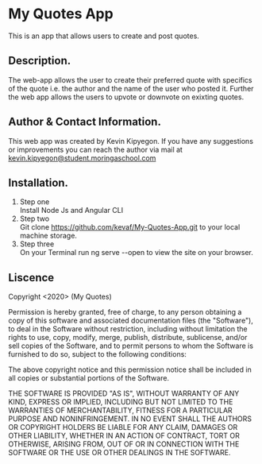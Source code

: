 # My Quotes App

This is an app that allows users to create and post quotes.

## Description.

The web-app allows the user to create their preferred quote with specifics of the quote i.e. the author and the name of the user who posted it. Further the web app allows the users to upvote or downvote on exixting quotes.

## Author & Contact Information.
This web app was created by Kevin Kipyegon.
If you have any suggestions or improvements you can reach the author via mail at kevin.kipyegon@student.moringaschool.com 

## Installation.
1. Step one <br>Install Node Js and Angular CLI
2. Step two <br> Git clone https://github.com/kevaf/My-Quotes-App.git to your local machine storage.
3.  Step three <br> On your Terminal run ng serve --open to view the site on your browser.

## Liscence
Copyright <2020> (My Quotes)

Permission is hereby granted, free of charge, to any person obtaining a copy of this software and associated documentation files (the "Software"), to deal in the Software without restriction, including without limitation the rights to use, copy, modify, merge, publish, distribute, sublicense, and/or sell copies of the Software, and to permit persons to whom the Software is furnished to do so, subject to the following conditions:

The above copyright notice and this permission notice shall be included in all copies or substantial portions of the Software.

THE SOFTWARE IS PROVIDED "AS IS", WITHOUT WARRANTY OF ANY KIND, EXPRESS OR IMPLIED, INCLUDING BUT NOT LIMITED TO THE WARRANTIES OF MERCHANTABILITY, FITNESS FOR A PARTICULAR PURPOSE AND NONINFRINGEMENT. IN NO EVENT SHALL THE AUTHORS OR COPYRIGHT HOLDERS BE LIABLE FOR ANY CLAIM, DAMAGES OR OTHER LIABILITY, WHETHER IN AN ACTION OF CONTRACT, TORT OR OTHERWISE, ARISING FROM, OUT OF OR IN CONNECTION WITH THE SOFTWARE OR THE USE OR OTHER DEALINGS IN THE SOFTWARE.
